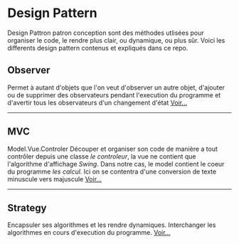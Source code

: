 

# Design Pattern #

Design Pattron patron conception sont des méthodes utlisées pour organiser le code, le rendre plus clair, ou dynamique, ou plus sûr.
Voici les differents design pattern contenus et expliqués dans ce repo.


## Observer ##

Permet à autant d'objets que l'on veut d'observer un autre objet, d'ajouter ou de supprimer des observateurs pendant l'execution du programme et d'avertir tous les observateurs d'un changement d'état
[Voir...](https://github.com/EmerickSalmon/Emerick-Salmon/tree/master/DesignPatterns/src/obsever)

------------------------------------------------------------

## MVC ##

Model.Vue.Controler Découper et organiser son code de manière a tout contrôler depuis une classe *le controleur*, la vue ne contient que l'algorithme d'affichage *Swing*. Dans notre cas, le model contient le coeur du programme *les calcul*. Ici on se contentra d'une conversion de texte minuscule vers majuscule
[Voir...](https://github.com/EmerickSalmon/Emerick-Salmon/tree/master/DesignPatterns/src/mvc)

************************************************************

## Strategy ##

Encapsuler ses algorithmes et les rendre dynamiques. Interchanger les algorithmes en cours d'execution du programme.
[Voir...](https://github.com/EmerickSalmon/Emerick-Salmon/tree/master/DesignPatterns/src/strategy)
